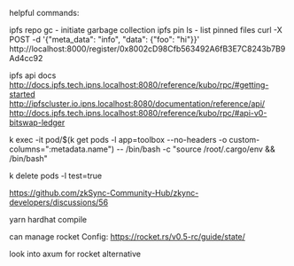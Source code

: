 helpful commands:

ipfs repo gc
    - initiate garbage collection
ipfs pin ls 
    - list pinned files
curl -X POST -d '{"meta_data": "info", "data": {"foo": "hi"}}' http://localhost:8000/register/0x8002cD98Cfb563492A6fB3E7C8243b7B9Ad4cc92

ipfs api docs
http://docs.ipfs.tech.ipns.localhost:8080/reference/kubo/rpc/#getting-started
http://ipfscluster.io.ipns.localhost:8080/documentation/reference/api/
http://docs.ipfs.tech.ipns.localhost:8080/reference/kubo/rpc/#api-v0-bitswap-ledger

k exec -it pod/$(k get pods -l app=toolbox --no-headers -o custom-columns=":metadata.name") -- /bin/bash -c "source /root/.cargo/env && /bin/bash"

k delete pods -l test=true

https://github.com/zkSync-Community-Hub/zkync-developers/discussions/56

yarn hardhat compile

can manage rocket Config:
https://rocket.rs/v0.5-rc/guide/state/

look into axum for rocket alternative